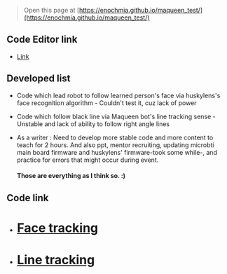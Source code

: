 
> Open this page at [https://enochmia.github.io/maqueen_test/](https://enochmia.github.io/maqueen_test/)

## Code Editor link

* [Link](https://makecode.microbit.org/#editor)

## Developed list

* Code which lead robot to follow learned person's face via huskylens's face recognition algorithm - Couldn't test it, cuz lack of power
* Code which follow black line via Maqueen bot's line tracking sense - Unstable and lack of ability to follow right angle lines


* As a writer : Need to develop more stable code and more content to teach for 2 hours. And also ppt, mentor recruiting, updating microbti main board firmware and huskylens' firmware-took some while-, and practice for errors that might occur during event.
  #### Those are everything as I think so. :)

## Code link

* # [Face tracking](https://github.com/Enochmia/maqueen_test/blob/master/Face_recognition.py)
* # [Line tracking](https://github.com/Enochmia/maqueen_test/blob/master/Line_tracking.py)
